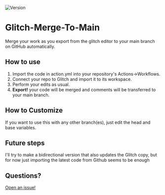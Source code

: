 ![Version](https://img.shields.io/github/v/release/leozusa/Glitch-Merge-To-Main)

# Glitch-Merge-To-Main

Merge your work as you export from the glitch editor to your main branch on GitHub automatically.

## How to use

1. Import the code in action.yml into your repository's Actions->Workflows.
2. Connect your repo to Glitch and import it to its workspace.
3. Perform your edits as usual.
4. **Export!** your code will be merged and comments will be transferred to your main branch.

## How to Customize

If you want to use this with any other branch(es), just edit the head and base variables.

## Future steps

I'll try to make a bidirectional version that also updates the Glitch copy, but for now just importing the latest code from Github seems to be enough

## Questions?

[Open an issue!](https://github.com/leozusa/Glitch-Merge-To-Main/issues/new)
